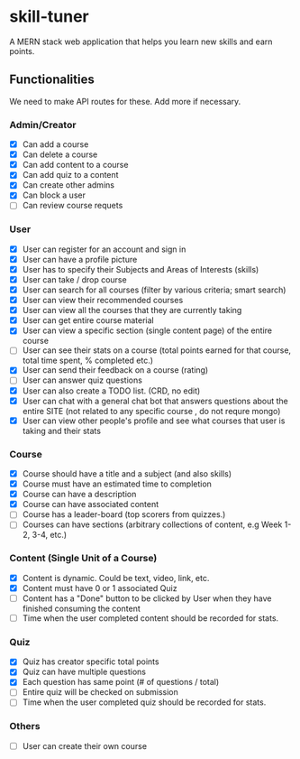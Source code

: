 # skill-tuner

A MERN stack web application that helps you learn new skills and earn points.

## Functionalities

We need to make API routes for these. Add more if necessary.

### Admin/Creator

- [x] Can add a course
- [x] Can delete a course
- [x] Can add content to a course
- [x] Can add quiz to a content
- [x] Can create other admins
- [x] Can block a user
- [ ] Can review course requets

### User

- [x] User can register for an account and sign in
- [x] User can have a profile picture
- [x] User has to specify their Subjects and Areas of Interests (skills)
- [x] User can take / drop course
- [x] User can search for all courses (filter by various criteria; smart search)
- [x] User can view their recommended courses
- [x] User can view all the courses that they are currently taking
- [x] User can get entire course material
- [x] User can view a specific section (single content page) of the entire course
- [ ] User can see their stats on a course (total points earned for that course, total time spent, % completed etc.)
- [x] User can send their feedback on a course (rating)
- [ ] User can answer quiz questions
- [x] User can also create a TODO list. (CRD, no edit)
- [x] User can chat with a general chat bot that answers questions about the entire SITE (not related to any specific course , do not requre mongo)
- [x] User can view other people's profile and see what courses that user is taking and their stats

### Course

- [x] Course should have a title and a subject (and also skills)
- [x] Course must have an estimated time to completion
- [x] Course can have a description
- [x] Course can have associated content
- [ ] Course has a leader-board (top scorers from quizzes.)
- [ ] Courses can have sections (arbitrary collections of content, e.g Week 1-2, 3-4, etc.)

### Content (Single Unit of a Course)

- [x] Content is dynamic. Could be text, video, link, etc.
- [x] Content must have 0 or 1 associated Quiz
- [ ] Content has a "Done" button to be clicked by User when they have finished
      consuming the content
- [ ] Time when the user completed content should be recorded for stats.

### Quiz

- [x] Quiz has creator specific total points
- [x] Quiz can have multiple questions
- [x] Each question has same point (# of questions / total)
- [ ] Entire quiz will be checked on submission
- [ ] Time when the user completed quiz should be recorded for stats.

### Others

- [ ] User can create their own course
